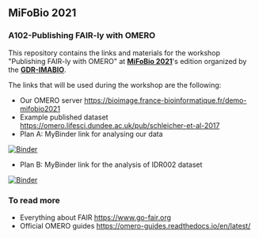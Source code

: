 ## MiFoBio 2021
### A102-Publishing FAIR-ly with OMERO

This repository contains the links and materials for the workshop "Publishing FAIR-ly with OMERO" at [**MiFoBio 2021**](http://imabio-cnrs.fr/mifobio/programme/)'s edition organized by the [**GDR-IMABIO**](http://imabio-cnrs.fr).

The links that will be used during the workshop are the following:

- Our OMERO server https://bioimage.france-bioinformatique.fr/demo-mifobio2021
- Example published dataset https://omero.lifesci.dundee.ac.uk/pub/schleicher-et-al-2017
- Plan A: MyBinder link for analysing our data

[![Binder](https://mybinder.org/badge_logo.svg)](https://mybinder.org/v2/gh/juliomateoslangerak/mifobio_2021.git/HEAD)

- Plan B: MyBinder link for the analysis of IDR002 dataset

[![Binder](https://mybinder.org/badge_logo.svg)](https://mybinder.org/v2/gh/ome/omero-guide-cellprofiler/master?filepath=notebooks/idr0002.ipynb)

### To read more
- Everything about FAIR https://www.go-fair.org
- Official OMERO guides https://omero-guides.readthedocs.io/en/latest/